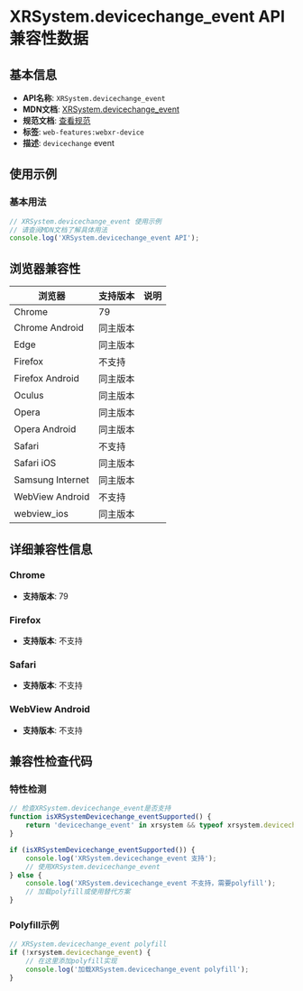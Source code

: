 # XRSystem.devicechange_event API 兼容性数据

## 基本信息

- **API名称**: `XRSystem.devicechange_event`
- **MDN文档**: [XRSystem.devicechange_event](https://developer.mozilla.org/docs/Web/API/XRSystem/devicechange_event)
- **规范文档**: [查看规范](https://immersive-web.github.io/webxr/#eventdef-xrsystem-devicechange,https://immersive-web.github.io/webxr/#dom-xrsystem-ondevicechange)
- **标签**: `web-features:webxr-device`
- **描述**: `devicechange` event

## 使用示例

### 基本用法

```javascript
// XRSystem.devicechange_event 使用示例
// 请查阅MDN文档了解具体用法
console.log('XRSystem.devicechange_event API');
```

## 浏览器兼容性

| 浏览器 | 支持版本 | 说明 |
|--------|----------|------|
| Chrome | 79 |  |
| Chrome Android | 同主版本 |  |
| Edge | 同主版本 |  |
| Firefox | 不支持 |  |
| Firefox Android | 同主版本 |  |
| Oculus | 同主版本 |  |
| Opera | 同主版本 |  |
| Opera Android | 同主版本 |  |
| Safari | 不支持 |  |
| Safari iOS | 同主版本 |  |
| Samsung Internet | 同主版本 |  |
| WebView Android | 不支持 |  |
| webview_ios | 同主版本 |  |

## 详细兼容性信息

### Chrome

- **支持版本**: 79

### Firefox

- **支持版本**: 不支持

### Safari

- **支持版本**: 不支持

### WebView Android

- **支持版本**: 不支持

## 兼容性检查代码

### 特性检测

```javascript
// 检查XRSystem.devicechange_event是否支持
function isXRSystemDevicechange_eventSupported() {
    return 'devicechange_event' in xrsystem && typeof xrsystem.devicechange_event === 'function';
}

if (isXRSystemDevicechange_eventSupported()) {
    console.log('XRSystem.devicechange_event 支持');
    // 使用XRSystem.devicechange_event
} else {
    console.log('XRSystem.devicechange_event 不支持，需要polyfill');
    // 加载polyfill或使用替代方案
}
```

### Polyfill示例

```javascript
// XRSystem.devicechange_event polyfill
if (!xrsystem.devicechange_event) {
    // 在这里添加polyfill实现
    console.log('加载XRSystem.devicechange_event polyfill');
}
```


